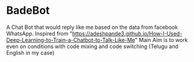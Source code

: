 # BadeBot
A Chat Bot that would reply like me based on the data from facebook WhatsApp.
Inspired from "https://adeshpande3.github.io/How-I-Used-Deep-Learning-to-Train-a-Chatbot-to-Talk-Like-Me"
Main Aim is to work even on conditions with code mixing and code switching (Telugu and English in my case)
